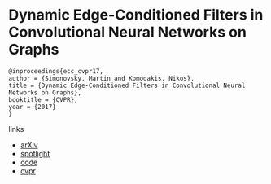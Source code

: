 # Dynamic Edge-Conditioned Filters in Convolutional Neural Networks on Graphs
```
@inproceedings{ecc_cvpr17,
author = {Simonovsky, Martin and Komodakis, Nikos},
title = {Dynamic Edge-Conditioned Filters in Convolutional Neural Networks on Graphs},
booktitle = {CVPR},
year = {2017}
}
```
links
- [arXiv](https://arxiv.org/abs/1704.02901)
- [spotlight](https://www.youtube.com/watch?v=THOoeNMwUIk)
- [code](https://github.com/mys007/ecc)
- [cvpr](http://openaccess.thecvf.com/content_cvpr_2017/html/Simonovsky_Dynamic_Edge-Conditioned_Filters_CVPR_2017_paper.html)
